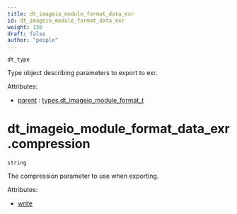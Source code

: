 ```yaml
---
title: dt_imageio_module_format_data_exr
id: dt_imageio_module_format_data_exr
weight: 130
draft: false
author: "people"
---
```


`dt_type`

Type object describing parameters to export to exr.

Attributes:

* [parent](../attributes#parent) : [types.dt_imageio_module_format_t](t../ypes/dt_imageio_module_format_t)

# dt_imageio_module_format_data_exr.compression

`string`

The compression parameter to use when exporting.

Attributes:

* [write](../attributes#write)

